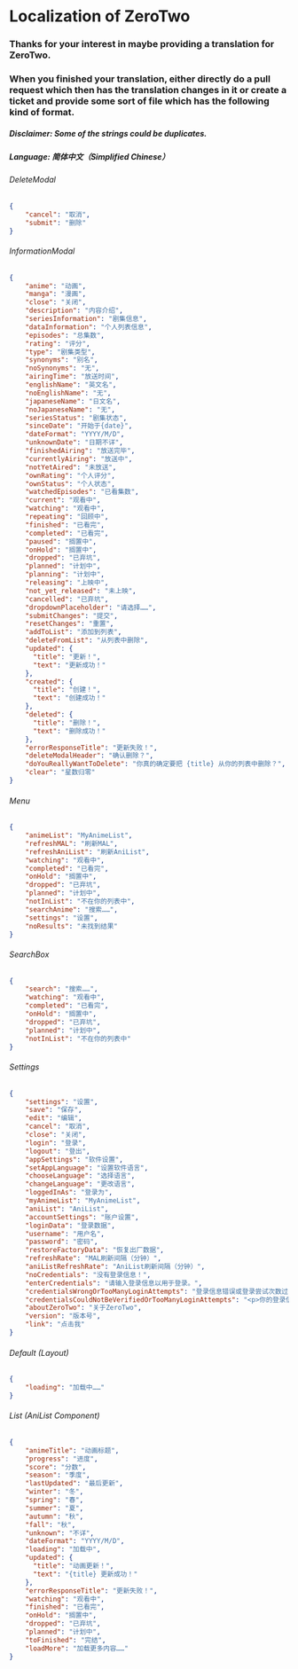 # Localization of ZeroTwo

### Thanks for your interest in maybe providing a translation for ZeroTwo.
### When you finished your translation, either directly do a pull request which then has the translation changes in it or create a ticket and provide some sort of file which has the following kind of format.

##### Disclaimer: Some of the strings could be duplicates.

##### Language: 简体中文（Simplified Chinese）

###### DeleteModal
```json
{
    "cancel": "取消",
    "submit": "删除"
}
```

###### InformationModal

```json
{
    "anime": "动画",
    "manga": "漫画",
    "close": "关闭",
    "description": "内容介绍",
    "seriesInformation": "剧集信息",
    "dataInformation": "个人列表信息",
    "episodes": "总集数",
    "rating": "评分",
    "type": "剧集类型",
    "synonyms": "别名",
    "noSynonyms": "无",
    "airingTime": "放送时间",
    "englishName": "英文名",
    "noEnglishName": "无",
    "japaneseName": "日文名",
    "noJapaneseName": "无",
    "seriesStatus": "剧集状态",
    "sinceDate": "开始于{date}",
    "dateFormat": "YYYY/M/D",
    "unknownDate": "日期不详",
    "finishedAiring": "放送完毕",
    "currentlyAiring": "放送中",
    "notYetAired": "未放送",
    "ownRating": "个人评分",
    "ownStatus": "个人状态",
    "watchedEpisodes": "已看集数",
    "current": "观看中",
    "watching": "观看中",
    "repeating": "回顾中",
    "finished": "已看完",
    "completed": "已看完",
    "paused": "搁置中",
    "onHold": "搁置中",
    "dropped": "已弃坑",
    "planned": "计划中",
    "planning": "计划中",
    "releasing": "上映中",
    "not_yet_released": "未上映",
    "cancelled": "已弃坑",
    "dropdownPlaceholder": "请选择……",
    "submitChanges": "提交",
    "resetChanges": "重置",
    "addToList": "添加到列表",
    "deleteFromList": "从列表中删除",
    "updated": {
      "title": "更新！",
      "text": "更新成功！"
    },
    "created": {
      "title": "创建！",
      "text": "创建成功！"
    },
    "deleted": {
      "title": "删除！",
      "text": "删除成功！"
    },
    "errorResponseTitle": "更新失败！",
    "deleteModalHeader": "确认删除？",
    "doYouReallyWantToDelete": "你真的确定要把 {title} 从你的列表中删除？",
    "clear": "星数归零"
}
```

###### Menu

```json
{
    "animeList": "MyAnimeList",
    "refreshMAL": "刷新MAL",
    "refreshAniList": "刷新AniList",
    "watching": "观看中",
    "completed": "已看完",
    "onHold": "搁置中",
    "dropped": "已弃坑",
    "planned": "计划中",
    "notInList": "不在你的列表中",
    "searchAnime": "搜索……",
    "settings": "设置",
    "noResults": "未找到结果"
}
```

###### SearchBox

```json
{
    "search": "搜索……",
    "watching": "观看中",
    "completed": "已看完",
    "onHold": "搁置中",
    "dropped": "已弃坑",
    "planned": "计划中",
    "notInList": "不在你的列表中"
}
```

###### Settings

```json
{
    "settings": "设置",
    "save": "保存",
    "edit": "编辑",
    "cancel": "取消",
    "close": "关闭",
    "login": "登录",
    "logout": "登出",
    "appSettings": "软件设置",
    "setAppLanguage": "设置软件语言",
    "chooseLanguage": "选择语言",
    "changeLanguage": "更改语言",
    "loggedInAs": "登录为",
    "myAnimeList": "MyAnimeList",
    "aniList": "AniList",
    "accountSettings": "账户设置",
    "loginData": "登录数据",
    "username": "用户名",
    "password": "密码",
    "restoreFactoryData": "恢复出厂数据",
    "refreshRate": "MAL刷新间隔（分钟）",
    "aniListRefreshRate": "AniList刷新间隔（分钟）",
    "noCredentials": "没有登录信息！",
    "enterCredentials": "请输入登录信息以用于登录。",
    "credentialsWrongOrTooManyLoginAttempts": "登录信息错误或登录尝试次数过多！",
    "credentialsCouldNotBeVerifiedOrTooManyLoginAttempts": "<p>你的登录信息有误，无法通过验证。</p><p>如果你确定你的登录信息准确无误，那么可能是因为你进行了过多次的登录尝试！</p><p>如果你遇到的情况属于后者，请等1~6个小时后再进行尝试……</p>",
    "aboutZeroTwo": "关于ZeroTwo",
    "version": "版本号",
    "link": "点击我"
}
```

###### Default (Layout)

```json
{
    "loading": "加载中……"
}
```

###### List (AniList Component)

```json
{
    "animeTitle": "动画标题",
    "progress": "进度",
    "score": "分数",
    "season": "季度",
    "lastUpdated": "最后更新",
    "winter": "冬",
    "spring": "春",
    "summer": "夏",
    "autumn": "秋",
    "fall": "秋",
    "unknown": "不详",
    "dateFormat": "YYYY/M/D",
    "loading": "加载中",
    "updated": {
      "title": "动画更新！",
      "text": "{title} 更新成功！"
    },
    "errorResponseTitle": "更新失败！",
    "watching": "观看中",
    "finished": "已看完",
    "onHold": "搁置中",
    "dropped": "已弃坑",
    "planned": "计划中",
    "toFinished": "完结",
    "loadMore": "加载更多内容……"
}
```
